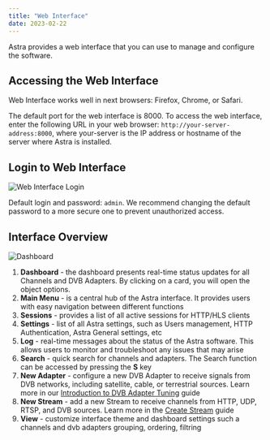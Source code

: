 ```yaml
---
title: "Web Interface"
date: 2023-02-22
---
```


Astra provides a web interface that you can use to manage and configure the software.

## Accessing the Web Interface

Web Interface works well in next browsers: Firefox, Chrome, or Safari.

The default port for the web interface is 8000. To access the web interface, enter the following URL in your web browser: `http://your-server-address:8000`, where your-server is the IP address or hostname of the server where Astra is installed.

## Login to Web Interface

![Web Interface Login](https://cdn.cesbo.com/help/astra/getting-started/web-interface/login.png)

Default login and password: `admin`. We recommend changing the default password to a more secure one to prevent unauthorized access.

## Interface Overview

![Dashboard](https://cdn.cesbo.com/help/astra/getting-started/web-interface/dashboard.png)

1. **Dashboard** - the dashboard presents real-time status updates for all Channels and DVB Adapters. By clicking on a card, you will open the object options.
2. **Main Menu** - is a central hub of the Astra interface. It provides users with easy navigation between different functions
3. **Sessions** - provides a list of all active sessions for HTTP/HLS clients
4. **Settings** - list of all Astra settings, such as Users management, HTTP Authentication, Astra General settings, etc
5. **Log** - real-time messages about the status of the Astra software. This allows users to monitor and troubleshoot any issues that may arise
6. **Search** - quick search for channels and adapters. The Search function can be accessed by pressing the **S** key
7. **New Adapter** -  configure a new DVB Adapter to receive signals from DVB networks, including satellite, cable, or terrestrial sources. Learn more in our [Introduction to DVB Adapter Tuning](../../receiving/dvb/intro) guide
8. **New Stream** - add a new Stream to receive channels from HTTP, UDP, RTSP, and DVB sources. Learn more in the [Create Stream](../../admin-guide/stream/create) guide
9. **View** - customize interface theme and dashboard settings such a channels and dvb adapters grouping, ordering, filtring
